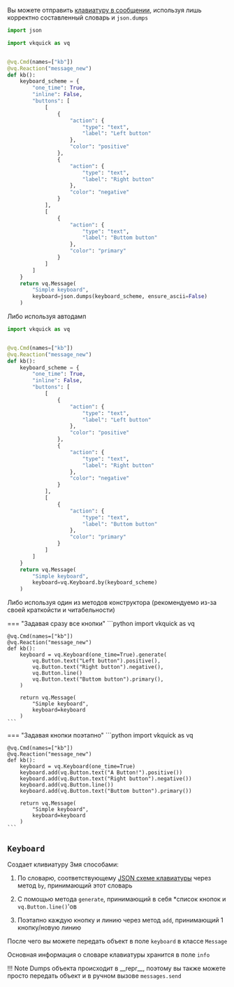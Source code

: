 Вы можете отправить [клавиатуру в сообщении](https://vk.com/dev/bots_docs_3?f=4.%20Клавиатуры%20для%20ботов), используя лишь корректно составленный словарь и `json.dumps`

```python
import json

import vkquick as vq


@vq.Cmd(names=["kb"])
@vq.Reaction("message_new")
def kb():
    keyboard_scheme = {
        "one_time": True,
        "inline": False,
        "buttons": [
            [
                {
                    "action": {
                        "type": "text",
                        "label": "Left button"
                    },
                    "color": "positive"
                },
                {
                    "action": {
                        "type": "text",
                        "label": "Right button"
                    },
                    "color": "negative"
                }
            ],
            [
                {
                    "action": {
                        "type": "text",
                        "label": "Buttom button"
                    },
                    "color": "primary"
                }
            ]
        ]
    }
    return vq.Message(
        "Simple keyboard",
        keyboard=json.dumps(keyboard_scheme, ensure_ascii=False)
    )
```

Либо используя автодамп

```python
import vkquick as vq


@vq.Cmd(names=["kb"])
@vq.Reaction("message_new")
def kb():
    keyboard_scheme = {
        "one_time": True,
        "inline": False,
        "buttons": [
            [
                {
                    "action": {
                        "type": "text",
                        "label": "Left button"
                    },
                    "color": "positive"
                },
                {
                    "action": {
                        "type": "text",
                        "label": "Right button"
                    },
                    "color": "negative"
                }
            ],
            [
                {
                    "action": {
                        "type": "text",
                        "label": "Buttom button"
                    },
                    "color": "primary"
                }
            ]
        ]
    }
    return vq.Message(
        "Simple keyboard",
        keyboard=vq.Keyboard.by(keyboard_scheme)
    )
```

Либо используя один из методов конструктора (рекомендуемо из-за своей краткойсти и читабельности)

=== "Задавая сразу все кнопки"
    ```python
    import vkquick as vq


    @vq.Cmd(names=["kb"])
    @vq.Reaction("message_new")
    def kb():
        keyboard = vq.Keyboard(one_time=True).generate(
            vq.Button.text("Left button").positive(),
            vq.Button.text("Right button").negative(),
            vq.Button.line()
            vq.Button.text("Buttom button").primary(),
        )

        return vq.Message(
            "Simple keyboard",
            keyboard=keyboard
        )
    ```

=== "Задавая кнопки поэтапно"
    ```python
    import vkquick as vq


    @vq.Cmd(names=["kb"])
    @vq.Reaction("message_new")
    def kb():
        keyboard = vq.Keyboard(one_time=True)
        keyboard.add(vq.Button.text("A Button!").positive())
        keyboard.add(vq.Button.text("Right button").negative())
        keyboard.add(vq.Button.line())
        keyboard.add(vq.Button.text("Buttom button").primary())

        return vq.Message(
            "Simple keyboard",
            keyboard=keyboard
        )
    ```


## `Keyboard`
Создает кливиатуру 3мя способами:

1. По словарю, соответствующему [JSON схеме клавиатуры](https://vk.com/dev/bots_docs_3?f=4.3.%2BОтправка%2Bклавиатуры) через метод `by`, принимающий этот словарь

2. С помощью метода `generate`, принимающий в себя \*список кнопок и `vq.Button.line()`'ов

3. Поэтапно каждую кнопку и линию через метод `add`, принимающий 1 кнопку/новую линию

После чего вы можете передать объект в поле `keyboard` в классе `Message`

Основная информация о словаре клавиатуры хранится в поле `info`

!!! Note
    Dumps объекта происходит в \_\_repr\_\_, поэтому вы также можете просто передать объект и в ручном вызове `messages.send`
